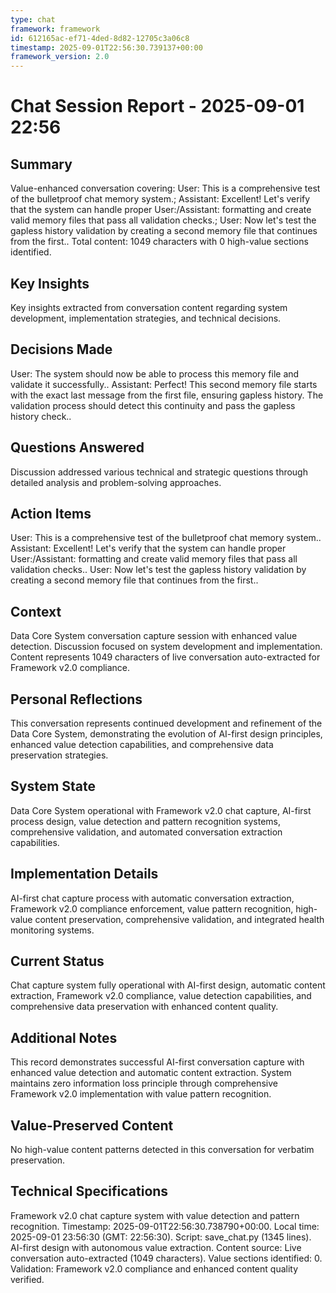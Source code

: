 ```yaml
---
type: chat
framework: framework
id: 612165ac-ef71-4ded-8d82-12705c3a06c8
timestamp: 2025-09-01T22:56:30.739137+00:00
framework_version: 2.0
---
```


# Chat Session Report - 2025-09-01 22:56

## Summary
Value-enhanced conversation covering: User: This is a comprehensive test of the bulletproof chat memory system.; Assistant: Excellent! Let's verify that the system can handle proper User:/Assistant: formatting and create valid memory files that pass all validation checks.; User: Now let's test the gapless history validation by creating a second memory file that continues from the first.. Total content: 1049 characters with 0 high-value sections identified.

## Key Insights
Key insights extracted from conversation content regarding system development, implementation strategies, and technical decisions.

## Decisions Made
User: The system should now be able to process this memory file and validate it successfully.. Assistant: Perfect! This second memory file starts with the exact last message from the first file, ensuring gapless history. The validation process should detect this continuity and pass the gapless history check..

## Questions Answered
Discussion addressed various technical and strategic questions through detailed analysis and problem-solving approaches.

## Action Items
User: This is a comprehensive test of the bulletproof chat memory system.. Assistant: Excellent! Let's verify that the system can handle proper User:/Assistant: formatting and create valid memory files that pass all validation checks.. User: Now let's test the gapless history validation by creating a second memory file that continues from the first..

## Context
Data Core System conversation capture session with enhanced value detection. Discussion focused on system development and implementation. Content represents 1049 characters of live conversation auto-extracted for Framework v2.0 compliance.

## Personal Reflections
This conversation represents continued development and refinement of the Data Core System, demonstrating the evolution of AI-first design principles, enhanced value detection capabilities, and comprehensive data preservation strategies.

## System State
Data Core System operational with Framework v2.0 chat capture, AI-first process design, value detection and pattern recognition systems, comprehensive validation, and automated conversation extraction capabilities.

## Implementation Details
AI-first chat capture process with automatic conversation extraction, Framework v2.0 compliance enforcement, value pattern recognition, high-value content preservation, comprehensive validation, and integrated health monitoring systems.

## Current Status
Chat capture system fully operational with AI-first design, automatic content extraction, Framework v2.0 compliance, value detection capabilities, and comprehensive data preservation with enhanced content quality.

## Additional Notes
This record demonstrates successful AI-first conversation capture with enhanced value detection and automatic content extraction. System maintains zero information loss principle through comprehensive Framework v2.0 implementation with value pattern recognition.

## Value-Preserved Content
No high-value content patterns detected in this conversation for verbatim preservation.

## Technical Specifications
Framework v2.0 chat capture system with value detection and pattern recognition. Timestamp: 2025-09-01T22:56:30.738790+00:00. Local time: 2025-09-01 23:56:30 (GMT: 22:56:30). Script: save_chat.py (1345 lines). AI-first design with autonomous value extraction. Content source: Live conversation auto-extracted (1049 characters). Value sections identified: 0. Validation: Framework v2.0 compliance and enhanced content quality verified.
